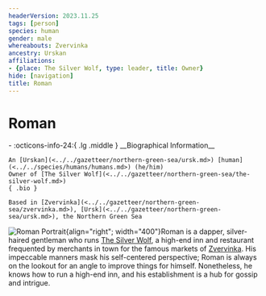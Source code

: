 ```yaml
---
headerVersion: 2023.11.25
tags: [person]
species: human
gender: male
whereabouts: Zvervinka
ancestry: Urskan
affiliations:
- {place: The Silver Wolf, type: leader, title: Owner}
hide: [navigation]
title: Roman
---
```

# Roman
<div class="grid cards ext-narrow-margin ext-one-column" markdown>
- :octicons-info-24:{ .lg .middle } __Biographical Information__

    An [Urskan](<../../gazetteer/northern-green-sea/ursk.md>) [human](<../../species/humans/humans.md>) (he/him)  
    Owner of [The Silver Wolf](<../../gazetteer/northern-green-sea/the-silver-wolf.md>)  
    { .bio }

    Based in [Zvervinka](<../../gazetteer/northern-green-sea/zvervinka.md>), [Ursk](<../../gazetteer/northern-green-sea/ursk.md>), the Northern Green Sea
</div>


![Roman Portrait](../../assets/roman-portrait.png){align="right"; width="400"}Roman is a dapper, silver-haired gentleman who runs [The Silver Wolf](<../../gazetteer/northern-green-sea/the-silver-wolf.md>), a high-end inn and restaurant frequented by merchants in town for the famous markets of [Zvervinka](<../../gazetteer/northern-green-sea/zvervinka.md>). His impeccable manners mask his self-centered perspective; Roman is always on the lookout for an angle to improve things for himself. Nonetheless, he knows how to run a high-end inn, and his establishment is a hub for gossip and intrigue. 
